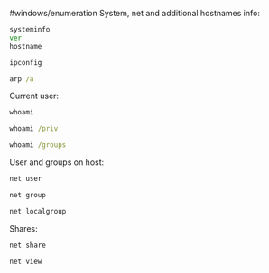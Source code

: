 #windows/enumeration
System, net and additional hostnames info:
```cmd
systeminfo
ver
hostname

ipconfig

arp /a
```
Current user:
```cmd
whoami

whoami /priv

whoami /groups
```
User and groups on host:
```cmd
net user

net group

net localgroup
```
Shares:
```cmd
net share

net view
```
